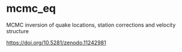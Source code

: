 # mcmc_eq
MCMC inversion of quake locations, station corrections and velocity structure

https://doi.org/10.5281/zenodo.11242981
